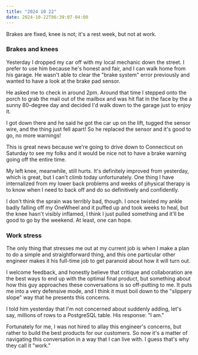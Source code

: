 ```yaml
---
title: "2024 10 22"
date: 2024-10-22T06:39:07-04:00
---
```


Brakes are fixed, knee is not; it's a rest week, but not at work.

### Brakes and knees

Yesterday I dropped my car off with my local mechanic down the street. I prefer
to use him because he's honest and fair, and I can walk home from his garage. He
wasn't able to clear the "brake system" error previously and wanted to have a
look at the brake pad sensor.

He asked me to check in around 2pm. Around that time I stepped onto the porch to
grab the mail out of the mailbox and was hit flat in the face by the a sunny
80-degree day and decided I'd walk down to the garage just to enjoy it.

I got down there and he said he got the car up on the lift, tugged the sensor
wire, and the thing just fell apart! So he replaced the sensor and it's good to
go, no more warnings!

This is great news because we're going to drive down to Connecticut on Saturday
to see my folks and it would be nice not to have a brake warning going off the
entire time.

My left knee, meanwhile, still hurts. It's definitely improved from yesterday,
which is great, but I can't climb today unfortunately. One thing I have
internalized from my lower back problems and weeks of physical therapy is to
know when I need to back off and do so definitively and confidently.

I don't think the sprain was terribly bad, though. I once twisted my ankle badly
falling off my OneWheel and it puffed up and took weeks to heal, but the knee
hasn't visibly inflamed, I think I just pulled something and it'll be good to go
by the weekend. At least, one can hope.

### Work stress

The only thing that stresses me out at my current job is when I make a plan to
do a simple and straightforward thing, and this one particular other engineer
makes it his full-time job to get paranoid about how it will turn out.

I welcome feedback, and honestly believe that critique and collaboration are the
best ways to end up with the optimal final product, but something about how this
guy approaches these conversations is so off-putting to me. It puts me into a
very defensive mode, and I think it must boil down to the "slippery slope" way
that he presents this concerns.

I told him yesterday that I'm not concerned about suddenly adding, let's say,
millions of rows to a PostgreSQL table. His response: "I am."

Fortunately for me, I was not hired to allay this engineer's concerns, but
rather to build the best products for our customers. So now it's a matter of
navigating this conversation in a way that I can live with. I guess that's why
they call it "work."
